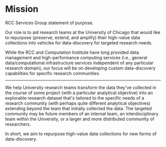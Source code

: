 # Mission

RCC Services Group statement of purpose.

Our role is to aid research teams at the University of Chicago that would like to repurpose (preserve, extend, and amplify) their high-value data collections into vehicles for data-discovery for targeted research needs.  

While the RCC and Computation Institute have long provided data management and
high-performance computing services (i.e., general data/computational infrastructure services independent of any particular research domain), our focus will be on developing custom data-discovery capabilities for specific research communities. 

---

We help University research teams transform the data they've collected in the course of some project (with a particular analytical objective) into an explorable research dataset that's tailored to the specific needs of a research community (with perhaps quite different analytical objectives) extending beyond the team that initially collected the data.  The targeted community may be future members of an internal team, an interdisciplinary team within the University, or a larger and more distributed community of researchers.

In short, we aim to repurpose high-value data collections for new forms of data-discovery.

